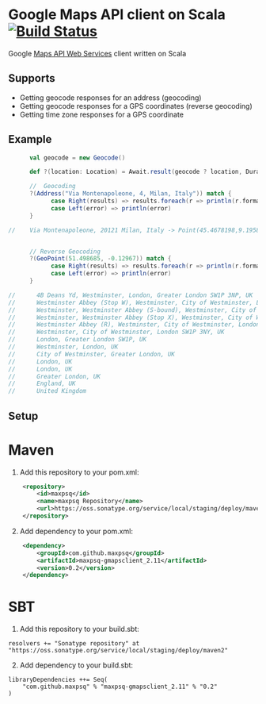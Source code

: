 # Google Maps API client on Scala [![Build Status](https://secure.travis-ci.org/thenewmotion/scala-geocode.png)](http://travis-ci.org/maxpsq/google-maps-api-ws-scala-client)

Google [Maps API Web Services](https://developers.google.com/maps/documentation/webservices/) client written on Scala

## Supports

* Getting geocode responses for an address (geocoding)
* Getting geocode responses for a GPS coordinates (reverse geocoding)
* Getting time zone responses for a GPS coordinate 

## Example

```scala
      val geocode = new Geocode()

      def ?(location: Location) = Await.result(geocode ? location, Duration(3, SECONDS))

      //  Geocoding
      ?(Address("Via Montenapoleone, 4, Milan, Italy")) match {
            case Right(results) => results.foreach(r => println(r.formatted_address + " -> " + r.geometry.location))
            case Left(error) => println(error)
      }

//    Via Montenapoleone, 20121 Milan, Italy -> Point(45.4678198,9.1958378)


      // Reverse Geocoding
      ?(GeoPoint(51.498685, -0.12967)) match {
            case Right(results) => results.foreach(r => println(r.formatted_address))
            case Left(error) => println(error)
      }

//      4B Deans Yd, Westminster, London, Greater London SW1P 3NP, UK
//      Westminster Abbey (Stop W), Westminster, City of Westminster, London SW1P, UK
//      Westminster, Westminster Abbey (S-bound), Westminster, City of Westminster, London SW1P, UK
//      Westminster, Westminster Abbey (Stop X), Westminster, City of Westminster, London SW1P, UK
//      Westminster Abbey (R), Westminster, City of Westminster, London SW1H, UK
//      Westminster, City of Westminster, London SW1P 3NY, UK
//      London, Greater London SW1P, UK
//      Westminster, London, UK
//      City of Westminster, Greater London, UK
//      London, UK
//      London, UK
//      Greater London, UK
//      England, UK
//      United Kingdom
```


## Setup

# Maven

1. Add this repository to your pom.xml:
```xml
    <repository>
        <id>maxpsq</id>
        <name>maxpsq Repository</name>
        <url>https://oss.sonatype.org/service/local/staging/deploy/maven2</url>
    </repository>
```

2. Add dependency to your pom.xml:
```xml
    <dependency>
        <groupId>com.github.maxpsq</groupId>
        <artifactId>maxpsq-gmapsclient_2.11</artifactId>
        <version>0.2</version>
    </dependency>
```

# SBT

1. Add this repository to your build.sbt:
```
resolvers += "Sonatype repository" at "https://oss.sonatype.org/service/local/staging/deploy/maven2"
```

2. Add dependency to your build.sbt:
```
libraryDependencies ++= Seq(
    "com.github.maxpsq" % "maxpsq-gmapsclient_2.11" % "0.2"
)
```
